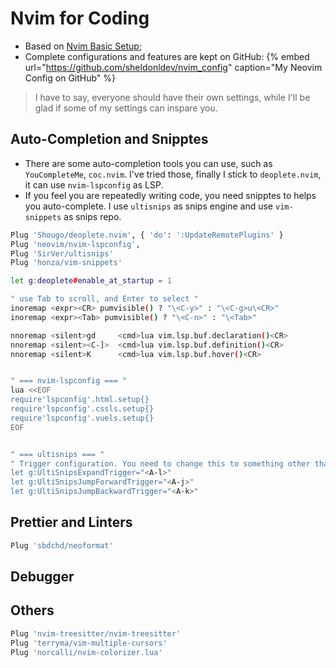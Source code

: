 # Nvim for Coding

- Based on [Nvim Basic Setup](https://doc.sheldonl.dev/working-env/vim-based-workspace/nvim-basic-setup);
- Complete configurations and features are kept on GitHub:
{% embed url="https://github.com/sheldonldev/nvim_config" caption="My Neovim Config on GitHub" %}

> I have to say, everyone should have their own settings, while I'll be glad if some of my settings can inspare you. 

## Auto-Completion and Snipptes

- There are some auto-completion tools you can use, such as `YouCompleteMe`, `coc.nvim`. I've tried those, finally I stick to `deoplete.nvim`, it can use `nvim-lspconfig` as LSP.
- If you feel you are repeatedly writing code, you need snipptes to helps you auto-complete. I use `ultisnips` as snips engine and use `vim-snippets` as snips repo.

```bash
Plug 'Shougo/deoplete.nvim', { 'do': ':UpdateRemotePlugins' }
Plug 'neovim/nvim-lspconfig',
Plug 'SirVer/ultisnips'
Plug 'honza/vim-snippets'
```

```bash
let g:deoplete#enable_at_startup = 1

" use Tab to scroll, and Enter to select "
inoremap <expr><CR> pumvisible() ? "\<C-y>" : "\<C-g>u\<CR>"
inoremap <expr><Tab> pumvisible() ? "\<C-n>" : "\<Tab>"

nnoremap <silent>gd     <cmd>lua vim.lsp.buf.declaration()<CR>
nnoremap <silent><C-]>  <cmd>lua vim.lsp.buf.definition()<CR>
nnoremap <silent>K      <cmd>lua vim.lsp.buf.hover()<CR>


" === nvim-lspconfig === "
lua <<EOF
require'lspconfig'.html.setup{}
require'lspconfig'.cssls.setup{}
require'lspconfig'.vuels.setup{}
EOF


" === ultisnips === "
" Trigger configuration. You need to change this to something other than <tab>
let g:UltiSnipsExpandTrigger="<A-l>"
let g:UltiSnipsJumpForwardTrigger="<A-j>"
let g:UltiSnipsJumpBackwardTrigger="<A-k>"
```



## Prettier and Linters

```bash
Plug 'sbdchd/neoformat'
```



## Debugger


## Others

```bash
Plug 'nvim-treesitter/nvim-treesitter'
Plug 'terryma/vim-multiple-cursors'
Plug 'norcalli/nvim-colorizer.lua'
```

